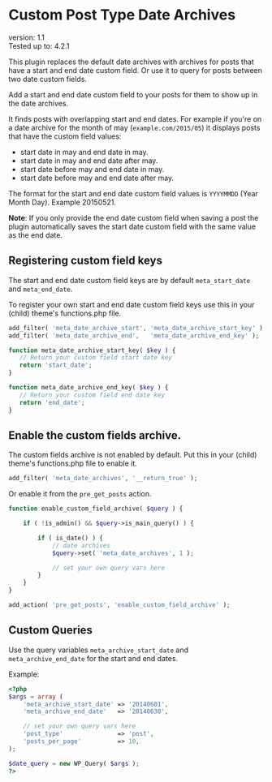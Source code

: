 # Custom Post Type Date Archives

version:      1.1  
Tested up to: 4.2.1  

This plugin replaces the default date archives with archives for posts that have a start and end date custom field. Or use it to query for posts between two date custom fields.

Add a start and end date custom field to your posts for them to show up in the date archives.

It finds posts with overlapping start and end dates. For example if you're on a date archive for the month of may (`example.com/2015/05`) it displays posts that have the custom field values:

 * start date in may and end date in may.
 * start date in may and end date after may.
 * start date before may and end date in may.
 * start date before may and end date after may.

The format for the start and end date custom field values is `YYYYMMDD` (Year Month Day). Example 20150521.

**Note**: If you only provide the end date custom field when saving a post the plugin automatically saves the start date custom field with the same value as the end date.

## Registering custom field keys
The start and end date custom field keys are by default `meta_start_date` and `meta_end_date`.

To register your own start and end date custom field keys use this in your (child) theme's functions.php file.

 ```php
add_filter( 'meta_date_archive_start', 'meta_date_archive_start_key' );
add_filter( 'meta_date_archive_end',   'meta_date_archive_end_key' );

function meta_date_archive_start_key( $key ) {
	// Return your custom field start date key
	return 'start_date';
}

function meta_date_archive_end_key( $key ) {
	// Return your custom field end date key
	return 'end_date';
}
```

## Enable the custom fields archive.
The custom fields archive is not enabled by default. Put this in your (child) theme's functions.php file to enable it.
```php
add_filter( 'meta_date_archives', '__return_true' );
```

Or enable it from the `pre_get_posts` action.
```php
function enable_custom_field_archive( $query ) {

	if ( !is_admin() && $query->is_main_query() ) {

		if ( is_date() ) {
			// date archives
			$query->set( 'meta_date_archives', 1 );

			// set your own query vars here
		}
	}
}

add_action( 'pre_get_posts', 'enable_custom_field_archive' );
```

## Custom Queries
Use the query variables `meta_archive_start_date` and `meta_archive_end_date` for the start and end dates.

Example:
```php
<?php
$args = array (
	'meta_archive_start_date' => '20140601',
	'meta_archive_end_date'   => '20140630',

	// set your own query vars here 
	'post_type'               => 'post',
	'posts_per_page'          => 10,
);

$date_query = new WP_Query( $args );
?>
```